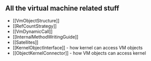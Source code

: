## All the virtual machine related stuff ##

 * [[VmObjectStructure]]
 * [[RefCountStrategy]]
 * [[VmDynamicCall]]
 * [[InternalMethodWritingGuide]]
 * [[Satellites]]
 * [[KernelObjectInterface]] - how kernel can access VM objects
 * [[ObjectKernelConnector]] - how VM objects can access kernel 
